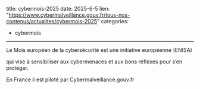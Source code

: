  
title: cybermois-2025
date: 2025-6-5
lien: "https://www.cybermalveillance.gouv.fr/tous-nos-contenus/actualites/cybermois-2025"
categories:
  - cybermois
---

Le Mois européen de la cybersécurité est une initiative européenne (ENISA)

qui vise à sensibiliser aux cybermenaces et aux bons réflexes pour s’en protéger.

En France
il est piloté par Cybermalveillance.gouv.fr

